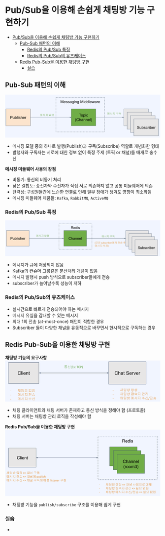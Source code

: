 # Pub/Sub을 이용해 손쉽게 채팅방 기능 구현하기
- [Pub/Sub을 이용해 손쉽게 채팅방 기능 구현하기](#pubsub을-이용해-손쉽게-채팅방-기능-구현하기)
  - [Pub-Sub 패턴의 이해](#pub-sub-패턴의-이해)
    - [Redis의 Pub/Sub 특징](#redis의-pubsub-특징)
    - [Redis의 Pub/Sub의 유즈케이스](#redis의-pubsub의-유즈케이스)
  - [Redis Pub-Sub을 이용한 채팅방 구현](#redis-pub-sub을-이용한-채팅방-구현)
    - [실습](#실습)
## Pub-Sub 패턴의 이해
![alt text](./images/pub-sub.png)
- 메시징 모델 중의 하나로 발행(Publish)과 구독(Subscribe) 역할로 개념화한 형태
- 발행자와 구독자는 서로에 대한 정보 없이 특정 주제 (토픽 or 채널)를 매개로 송수신

**메시징 미들웨어 사용의 장점**
- 비동기: 통신의 비동기 처리
- 낮은 결합도: 송신자와 수신자가 직접 서로 의존하지 않고 공통 미들웨어에 의존
- 탄력성: 구성원들간에 느슨한 연결로 인해 일부 장애가 생겨도 영향이 최소화됨
- 메시징 미들웨어 제품들: `Kafka`, `RabbitMQ`, `ActiveMQ`

### Redis의 Pub/Sub 특징
![alt text](./images/pub-sub-특징.png)
- 메시지가 큐에 저장되지 않음
- Kafka의 컨슈머 그룹같은 분산처리 개념이 없음
- 메시지 발행시 push 방식으로 subscriber들에게 전송
- subscriber가 늘어날수록 성능이 저하

### Redis의 Pub/Sub의 유즈케이스
- 실시간으로 빠르게 전송되어야 하는 메시지
- 메시지 유실을 감내할 수 있는 메시지
- 최대 1회 전송 (at-most-once) 패턴이 적합한 경우
- Subscriber 들이 다양한 채널을 유동적으로 바꾸면서 한시적으로 구독하는 경우

## Redis Pub-Sub을 이용한 채팅방 구현
**채팅방 기능의 요구사항**
![alt text](./images/pubsub-chatting1.png)
- 채팅 클라이언트와 채팅 서버가 존재하고 통신 방식을 정해야 함 (프로토콜)
- 채팅 서버는 채팅방 관리 로직을 작성해야 함

**Redis Pub/Sub을 이용한 채팅방 구현**
![alt text](./images/pubsub-chatting2.png)
- 채팅방 기능을 `publish/subscribe` 구조를 이용해 쉽게 구현

### 실습
- [](./spring-redis-chatting/)